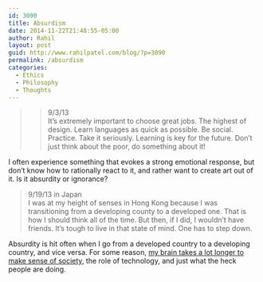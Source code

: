 ```yaml
---
id: 3090
title: Absurdism
date: 2014-11-22T21:48:55-05:00
author: Rahil
layout: post
guid: http://www.rahilpatel.com/blog/?p=3090
permalink: /absurdism
categories:
  - Ethics
  - Philosophy
  - Thoughts
---
```

> >9/3/13  
> It&#8217;s extremely important to choose great jobs. The highest of design. Learn languages as quick as possible. Be social. Practice. Take it seriously. Learning is key for the future. Don&#8217;t just think about the poor, do something about it!

I often experience something that evokes a strong emotional response, but don&#8217;t know how to rationally react to it, and rather want to create art out of it. Is it absurdity or ignorance?

> 9/19/13 in Japan  
> I was at my height of senses in Hong Kong because I was transitioning from a developing county to a developed one. That is how I should think all of the time. But then, if I did, I wouldn&#8217;t have friends. It&#8217;s tough to live in that state of mind. One has to step down. 

Absurdity is hit often when I go from a developed country to a developing country, and vice versa. For some reason, [my brain takes a lot longer to make sense of society](http://www.rahilpatel.com/blog/adaptation "Adaptation"), the role of technology, and just what the heck people are doing.
